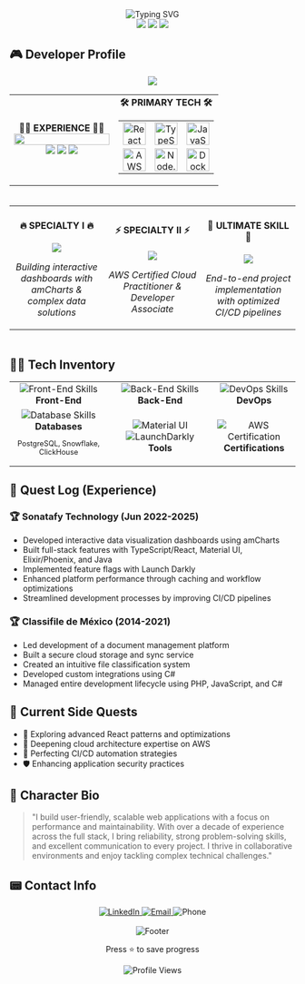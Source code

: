 <!-- PLAYER ONE READY -->
<div align="center">
  <img src="https://readme-typing-svg.herokuapp.com?font=Press+Start+2P&size=30&duration=4000&color=2bbc8a&center=true&vCenter=true&width=600&lines=FULL+STACK+DEVELOPER;10%2B+YEARS+EXPERIENCE" alt="Typing SVG" />
  <br/>
  <img src="https://img.shields.io/badge/Status-Available-2bbc8a?style=for-the-badge&logo=statuspage&logoColor=white" />
  <img src="https://img.shields.io/badge/Experience-10+_Years-FFD700?style=for-the-badge&logo=expertsexchange&logoColor=white" />
  <img src="https://img.shields.io/badge/Location-Mexico-D80032?style=for-the-badge&logo=google-maps&logoColor=white" />
</div>

## 🎮 Developer Profile

<div align="center">
  <img src="https://capsule-render.vercel.app/api?type=rect&color=gradient&customColorList=0,2,2,5,30&height=200&section=header&text=Hector%20Saenz&desc=FULL-STACK%20DEVELOPER&fontSize=50&descSize=25&fontColor=FFFFFF&animation=fadeIn&fontAlignY=45&descAlignY=75">
</div>

<div align="center">
  <table border="0">
    <tr>
      <td align="center" width="50%">
        <div style="display: flex; align-items: center; justify-content: center; gap: 10px;">
          <b>👨‍💻 EXPERIENCE 👨‍💻</b>
        </div>
        <img src="https://raw.githubusercontent.com/saadeghi/saadeghi/master/dino.gif" width="100%" />
        <div>
          <img src="https://img.shields.io/badge/Sonatafy-Current-2bbc8a?style=for-the-badge&labelColor=black" />
          <img src="https://img.shields.io/badge/Classifile-7_Years-0000FF?style=for-the-badge&labelColor=black" />
          <img src="https://img.shields.io/badge/Overall-10+_YEARS-FF0000?style=for-the-badge&labelColor=black" />
        </div>
      </td>
      <td align="center" width="50%">
        <div style="display: flex; align-items: center; justify-content: center; gap: 10px;">
          <b>🛠️ PRIMARY TECH 🛠️</b>
        </div>
        <table width="100%" border="0">
          <tr>
            <td align="center"><img src="https://skillicons.dev/icons?i=react" width="40" alt="React"/></td>
            <td align="center"><img src="https://skillicons.dev/icons?i=ts" width="40" alt="TypeScript"/></td>
            <td align="center"><img src="https://skillicons.dev/icons?i=js" width="40" alt="JavaScript"/></td>
          </tr>
          <tr>
            <td align="center"><img src="https://skillicons.dev/icons?i=aws" width="40" alt="AWS"/></td>
            <td align="center"><img src="https://skillicons.dev/icons?i=nodejs" width="40" alt="Node.js"/></td>
            <td align="center"><img src="https://skillicons.dev/icons?i=docker" width="40" alt="Docker"/></td>
          </tr>
        </table>
      </td>
    </tr>
  </table>
</div>

<!-- Special Abilities -->
<div align="center">
  <img src="https://i.imgur.com/waxVImv.png" width="100%" height="3">
  <table width="100%" border="0">
    <tr>
      <td align="center" width="33%">
        <h4>🔥 SPECIALTY I 🔥</h4>
        <img src="https://img.shields.io/badge/DATA_VISUALIZATION-2bbc8a?style=for-the-badge" />
        <p><i>Building interactive dashboards with amCharts & complex data solutions</i></p>
      </td>
      <td align="center" width="34%">
        <h4>⚡ SPECIALTY II ⚡</h4>
        <img src="https://img.shields.io/badge/AWS_CERTIFIED-2bbc8a?style=for-the-badge" />
        <p><i>AWS Certified Cloud Practitioner & Developer Associate</i></p>
      </td>
      <td align="center" width="33%">
        <h4>🌟 ULTIMATE SKILL 🌟</h4>
        <img src="https://img.shields.io/badge/FULL_STACK_DELIVERY-2bbc8a?style=for-the-badge" />
        <p><i>End-to-end project implementation with optimized CI/CD pipelines</i></p>
      </td>
    </tr>
  </table>
  <img src="https://i.imgur.com/waxVImv.png" width="100%" height="3">
</div>

## 🧙‍♂️ Tech Inventory

<table>
  <tr>
    <td align="center">
      <img src="https://skillicons.dev/icons?i=ts,react,js,vue" alt="Front-End Skills"/><br/>
      <strong>Front-End</strong>
    </td>
    <td align="center">
      <img src="https://skillicons.dev/icons?i=nodejs,express,elixir,php,cs" alt="Back-End Skills"/><br/>
      <strong>Back-End</strong>
    </td>
    <td align="center">
      <img src="https://skillicons.dev/icons?i=aws,docker,git,linux" alt="DevOps Skills"/><br/>
      <strong>DevOps</strong>
    </td>
  </tr>
  <tr>
    <td align="center">
      <img src="https://skillicons.dev/icons?i=postgres,graphql" alt="Database Skills"/><br/>
      <strong>Databases</strong>
      <p style="font-size: 0.8em">PostgreSQL, Snowflake, ClickHouse</p>
    </td>
    <td align="center">
      <img src="https://img.shields.io/badge/Material_UI-0081CB?style=flat&logo=mui&logoColor=white" alt="Material UI"/>
      <img src="https://img.shields.io/badge/LaunchDarkly-FF386B?style=flat&logo=launchdarkly&logoColor=white" alt="LaunchDarkly"/><br/>
      <strong>Tools</strong>
    </td>
    <td align="center">
      <img src="https://img.shields.io/badge/AWS_Certified-FF9900?style=flat&logo=amazon-aws&logoColor=white" alt="AWS Certification"/><br/>
      <strong>Certifications</strong>
    </td>
  </tr>
</table>

## 📜 Quest Log (Experience)

### 🏆 Sonatafy Technology (Jun 2022-2025)
- Developed interactive data visualization dashboards using amCharts
- Built full-stack features with TypeScript/React, Material UI, Elixir/Phoenix, and Java
- Implemented feature flags with Launch Darkly
- Enhanced platform performance through caching and workflow optimizations
- Streamlined development processes by improving CI/CD pipelines

### 🏆 Classifile de México (2014-2021)
- Led development of a document management platform
- Built a secure cloud storage and sync service
- Created an intuitive file classification system
- Developed custom integrations using C#
- Managed entire development lifecycle using PHP, JavaScript, and C#

## 🌟 Current Side Quests

- 🚀 Exploring advanced React patterns and optimizations
- 🧠 Deepening cloud architecture expertise on AWS
- 🔄 Perfecting CI/CD automation strategies
- 🛡️ Enhancing application security practices

## 💬 Character Bio

> "I build user-friendly, scalable web applications with a focus on performance and maintainability. With over a decade of experience across the full stack, I bring reliability, strong problem-solving skills, and excellent communication to every project. I thrive in collaborative environments and enjoy tackling complex technical challenges."

## 📟 Contact Info

<div align="center">
  <a href="https://linkedin.com/in/saenzo" target="_blank" rel="noopener noreferrer">
    <img src="https://img.shields.io/badge/LINKEDIN-0077B5?style=for-the-badge&logo=linkedin&logoColor=white" alt="LinkedIn"/>
  </a>
  <a href="mailto:hectors.digital@gmail.com">
    <img src="https://img.shields.io/badge/EMAIL-D14836?style=for-the-badge&logo=gmail&logoColor=white" alt="Email"/>
  </a>
  <img src="https://img.shields.io/badge/PHONE-+52_867_751_4055-2bbc8a?style=for-the-badge&logo=phonegap&logoColor=white" alt="Phone"/>
</div>

<div align="center">
  <br/>
  <img src="https://capsule-render.vercel.app/api?type=waving&color=2bbc8a&height=100&section=footer&text=THANKS%20FOR%20VISITING&fontSize=24&fontColor=fff&animation=fadeIn" alt="Footer"/>
  <p>Press ⭐ to save progress</p>
  <img src="https://komarev.com/ghpvc/?username=saenzo&style=for-the-badge&color=2bbc8a" alt="Profile Views" />
</div>
